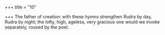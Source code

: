 +++
title = "10"

+++
The father of creation: with these hymns strengthen Rudra by day,  Rudra by night;
the lofty, high, ageless, very gracious one would we invoke separately,  roused by the poet.